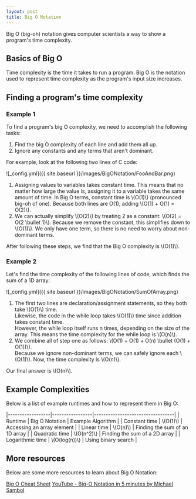 ```yaml
---
layout: post
title: Big O Notation
---
```


Big O (big-oh) notation gives computer scientists a way to show a program's time complexity.

## Basics of Big O
Time complexity is the time it takes to run a program.
Big O is the notation used to represent time complexity as the program's input size increases.

## Finding a program's time complexity
### Example 1
To find a program's big O complexity, we need to accomplish the following tasks:
1. Find the big O complexity of each line and add them all up.
2. Ignore any constants and any terms that aren't dominant.

For example, look at the following two lines of C code:

![_config.yml]({{ site.baseurl }}/images/BigONotation/FooAndBar.png)

1. Assigning values to variables takes constant time. This means that no matter how large the value is, assigning it to a variable takes the same amount of time.
In Big O terms, constant time is \\(O(1)\\) (pronounced big-oh of one). Because both lines are O(1), adding \\(O(1) + O(1) = O(2)\\). 
2. We can actually simplify \\(O(2)\\) by treating 2 as a constant: \\(O(2) = O(2 \bullet 1)\\). Because we remove the constant, this simplifies down to \\(O(1)\\).
We only have one term, so there is no need to worry about non-dominant terms.

After following these steps, we find that the Big O complexity is \\(O(1)\\).

### Example 2
Let's find the time complexity of the following lines of code, which finds the sum of a 1D array:

![_config.yml]({{ site.baseurl }}/images/BigONotation/SumOfArray.png)

1. The first two lines are declaration/assignment statements, so they both take \\(O(1)\\) time.  
Likewise, the code in the while loop takes \\(O(1)\\) time since addition takes constant time.  
However, the while loop itself runs n times, depending on the size of the array. This means the time complexity for the while loop is \\(O(n)\\).
2. We combine all of step one as follows: \\(O(1) + O(1) + O(n) \bullet (O(1) + O(1))\\).  
Because we ignore non-dominant terms, we can safely ignore each \\(O(1)\\). Now, the time complexity is \\(O(n)\\).

Our final answer is \\(O(n)\\).

## Example Complexities
Below is a list of example runtimes and how to represent them in Big O:  

|------------------|-----------------|----------------------------------|
| Runtime          | Big O Notation  | Example Algorithm                |
| Constant time    | \\(O(1)\\)      | Accessing an array element       |
| Linear time      | \\(O(n)\\)      | Finding the sum of an 1D array   |
| Quadratic time   | \\(O(n^2)\\)    | Finding the sum of a 2D array    |
| Logarithmic time | \\(O(log(n))\\) | Using binary search              |

## More resources
Below are some more resources to learn about Big O Notation:

[Big O Cheat Sheet](https://www.bigocheatsheet.com/)
[YouTube - Big-O Notation in 5 minutes by Michael Sambol](https://www.youtube.com/watch?v=__vX2sjlpXU)

